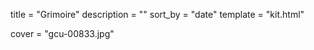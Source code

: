 
title = "Grimoire"
description = ""
sort_by = "date"
template = "kit.html"


cover = "gcu-00833.jpg"
